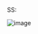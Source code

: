 
SS:

![image](https://user-images.githubusercontent.com/102072945/213877137-4e1dca27-4790-42c8-b9fc-63befbcc3de6.png)
